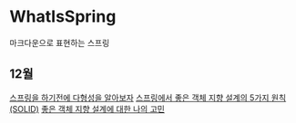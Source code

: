 # WhatIsSpring
마크다운으로 표현하는 스프링


## 12월 

[스프링을 하기전에 다형성을 알아보자](https://github.com/Imaspear/WhatIsSpring/2021/12월/12일/스프링을_하기_전에_다형성을_알아보자.md)
[스프링에서 좋은 객체 지향 설계의 5가지 원칙(SOLID)](https://github.com/Imaspear/WhatIsSpring/2021/12월/12일/스프링에서_좋은_객체_지향_설계의_5가지_원칙(SOLID).md)
[좋은 객체 지향 설계에 대한 나의 고민](https://github.com/Imaspear/WhatIsSpring/2021/12월/12일/좋은_객체_지향_설계에_대한_나의_고민.md)